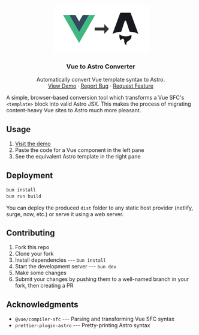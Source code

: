 <div align="center">
  <a href="https://github.com/michaelhthomas/vue-to-astro">
    <picture>
      <source media="(prefers-color-scheme: dark)" srcset="./images/logo-dark.svg">
      <img alt="Project Logo" src="./images/logo-light.svg" width="256" height="128">
    </picture>
  </a>

  <h3 align="center">Vue to Astro Converter</h3>

  <p align="center">
    Automatically convert Vue template syntax to Astro.
    <br />
    <a href="https://michaelhthomas.github.io/vue-to-astro/">View Demo</a>
    ·
    <a href="https://github.com/michaelhthomas/vue-to-astro/issues/new?labels=bug&template=bug-report---.md">Report Bug</a>
    ·
    <a href="https://github.com/michaelhthomas/vue-to-astro/issues/new?labels=enhancement&template=feature-request---.md">Request Feature</a>
  </p>
</div>

A simple, browser-based conversion tool which transforms a Vue SFC's
`<template>` block into valid Astro JSX. This makes the process of migrating
content-heavy Vue sites to Astro much more pleasant.

## Usage

1. [Visit the demo](https://michaelhthomas.github.io/vue-to-astro/)
1. Paste the code for a Vue component in the left pane
1. See the equivalent Astro template in the right pane

## Deployment

```bash
bun install
bun run build
```

You can deploy the produced `dist` folder to any static host provider (netlify, surge,
now, etc.) or serve it using a web server.

## Contributing

1. Fork this repo
1. Clone your fork
1. Install dependencies --- `bun install`
1. Start the development server --- `bun dev`
1. Make some changes
1. Submit your changes by pushing them to a well-named branch in your fork, then creating a PR

## Acknowledgments

- `@vue/compiler-sfc` --- Parsing and transforming Vue SFC syntax
- `prettier-plugin-astro` --- Pretty-printing Astro syntax
